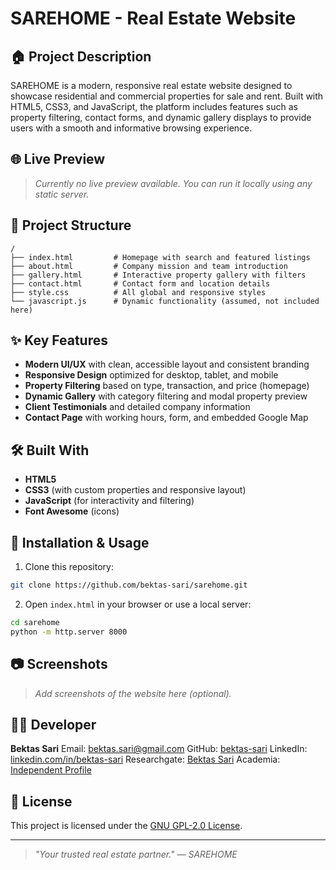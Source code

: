 # SAREHOME - Real Estate Website

## 🏠 Project Description

SAREHOME is a modern, responsive real estate website designed to showcase residential and commercial properties for sale and rent. Built with HTML5, CSS3, and JavaScript, the platform includes features such as property filtering, contact forms, and dynamic gallery displays to provide users with a smooth and informative browsing experience.

## 🌐 Live Preview

> *Currently no live preview available. You can run it locally using any static server.*

## 📁 Project Structure

```plaintext
/
├── index.html         # Homepage with search and featured listings
├── about.html         # Company mission and team introduction
├── gallery.html       # Interactive property gallery with filters
├── contact.html       # Contact form and location details
├── style.css          # All global and responsive styles
└── javascript.js      # Dynamic functionality (assumed, not included here)
```

## ✨ Key Features

* **Modern UI/UX** with clean, accessible layout and consistent branding
* **Responsive Design** optimized for desktop, tablet, and mobile
* **Property Filtering** based on type, transaction, and price (homepage)
* **Dynamic Gallery** with category filtering and modal property preview
* **Client Testimonials** and detailed company information
* **Contact Page** with working hours, form, and embedded Google Map

## 🛠️ Built With

* **HTML5**
* **CSS3** (with custom properties and responsive layout)
* **JavaScript** (for interactivity and filtering)
* **Font Awesome** (icons)

## 📌 Installation & Usage

1. Clone this repository:

```bash
git clone https://github.com/bektas-sari/sarehome.git
```

2. Open `index.html` in your browser or use a local server:

```bash
cd sarehome
python -m http.server 8000
```

## 📷 Screenshots

> *Add screenshots of the website here (optional).*

## 🧑‍💼 Developer

**Bektas Sari**
Email: [bektas.sari@gmail.com](mailto:bektas.sari@gmail.com)
GitHub: [bektas-sari](https://github.com/bektas-sari)
LinkedIn: [linkedin.com/in/bektas-sari](https://www.linkedin.com/in/bektas-sari)
Researchgate: [Bektas Sari](https://www.researchgate.net/profile/Bektas-Sari-3)
Academia: [Independent Profile](https://independent.academia.edu/bektassari)

## 📄 License

This project is licensed under the [GNU GPL-2.0 License](https://www.gnu.org/licenses/old-licenses/gpl-2.0.html).

---

> *"Your trusted real estate partner." — SAREHOME*
